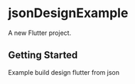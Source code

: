 # jsonDesignExample

A new Flutter project.

## Getting Started

Example build design flutter from json
